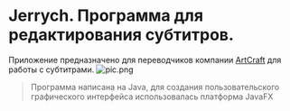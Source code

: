 # Jerrych. Программа для редактирования субтитров.

Приложение предназначено для переводчиков компании [ArtCraft](https://artcraft.net.ua/) для работы с субтитрами. 
![pic.png](https://i.ibb.co/6yjbQgD/Jerrych-pic.png)

> Программа написана на Java, для создания пользовательского графического интерфейса
> использовалась платформа JavaFX 
